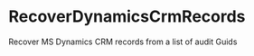 RecoverDynamicsCrmRecords
=========================

Recover MS Dynamics CRM records from a list of audit Guids
